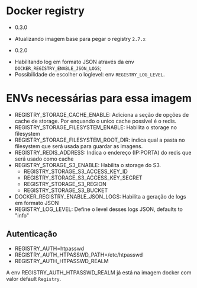 # Docker registry

 * 0.3.0
  - Atualizando imagem base para pegar o registry `2.7.x`

 * 0.2.0
  - Habilitando log em formato JSON através da env `DOCKER_REGISTRY_ENABLE_JSON_LOGS`;
  - Possibilidade de escolher o loglevel: env `REGISTRY_LOG_LEVEL`.




ENVs necessárias para essa imagem
==================================

* REGISTRY_STORAGE_CACHE_ENABLE: Adiciona a seção de opções de cache de storage. Por enquando o unico cache possível é o redis.
* REGISTRY_STORAGE_FILESYSTEM_ENABLE: Habilita o storage no filesystem
* REGISTRY_STORAGE_FILESYSTEM_ROOT_DIR: indica qual a pasta no filesystem que será usada para guardar as imagens.
* REGISTRY_REDIS_ADDRESS: Indica o endereço (IP:PORTA) do redis que será usado como cache
* REGISTRY_STORAGE_S3_ENABLE: Habilita o storage do S3.
    * REGISTRY_STORAGE_S3_ACCESS_KEY_ID
    * REGISTRY_STORAGE_S3_ACCESS_KEY_SECRET
    * REGISTRY_STORAGE_S3_REGION
    * REGISTRY_STORAGE_S3_BUCKET
* DOCKER_REGISTRY_ENABLE_JSON_LOGS: Habilita a geração de logs em formato JSON
* REGISTRY_LOG_LEVEL: Define o level desses logs JSON, defaults to "info"

Autenticação
------------


* REGISTRY_AUTH=htpasswd
* REGISTRY_AUTH_HTPASSWD_PATH=/etc/htpasswd
* REGISTRY_AUTH_HTPASSWD_REALM

A env REGISTRY_AUTH_HTPASSWD_REALM já está na imagem docker com valor default `Registry`.
